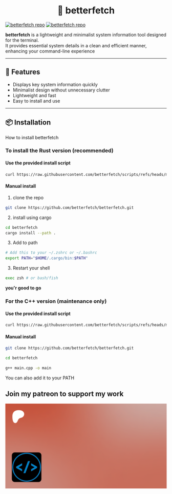 # <center>🚀 betterfetch</center>
<!-- <center><img src="./betterfetch_logo.png" alt="Betterfetch logo" width="100" height="100"></center> -->
<a href="https://github.com/betterfetch/betterfetch"><img src="https://github-readme-stats.vercel.app/api/pin/?username=betterfetch&repo=betterfetch" alt="betterfetch repo"/></a>
<a href="https://github.com/betterfetch/betterfetch-cpp"><img src="https://github-readme-stats.vercel.app/api/pin/?username=betterfetch&repo=betterfetch-cpp" alt="betterfetch repo"/></a>
</br>

<strong>betterfetch</strong> is a lightweight and minimalist system information tool designed for the terminal.  
It provides essential system details in a clean and efficient manner, enhancing your command-line experience

---

## 🧩 Features

- Displays key system information quickly
- Minimalist design without unnecessary clutter
- Lightweight and fast
- Easy to install and use

---

## 📦 Installation

How to install betterfetch

### To install the Rust version (recommended)

#### Use the provided install script

```bash
curl https://raw.githubusercontent.com/betterfetch/scripts/refs/heads/main/rs/install.sh | bash
```

#### Manual install

1. clone the repo

```bash
git clone https://github.com/betterfetch/betterfetch.git
```

2. install using cargo

```bash
cd betterfetch
cargo install --path .
```

3. Add to path

```bash
# Add this to your ~/.zshrc or ~/.bashrc
export PATH="$HOME/.cargo/bin:$PATH"
```

3. Restart your shell

```bash
exec zsh # or bash/fish
```

**you'r good to go**

### For the C++ version (maintenance only)

#### Use the provided install script

```bash
curl https://raw.githubusercontent.com/betterfetch/scripts/refs/heads/main/cpp/install.sh | bash
```

#### Manual install

```bash
git clone https://github.com/betterfetch/betterfetch.git
```

```bash
cd betterfetch
```

```bash
g++ main.cpp -o main
```

You can also add it to your PATH

## Join my patreon to support my work

<a href="https://www.patreon.com/c/DavidBalishyan"><img src="./asset-preview.png"/></a>
